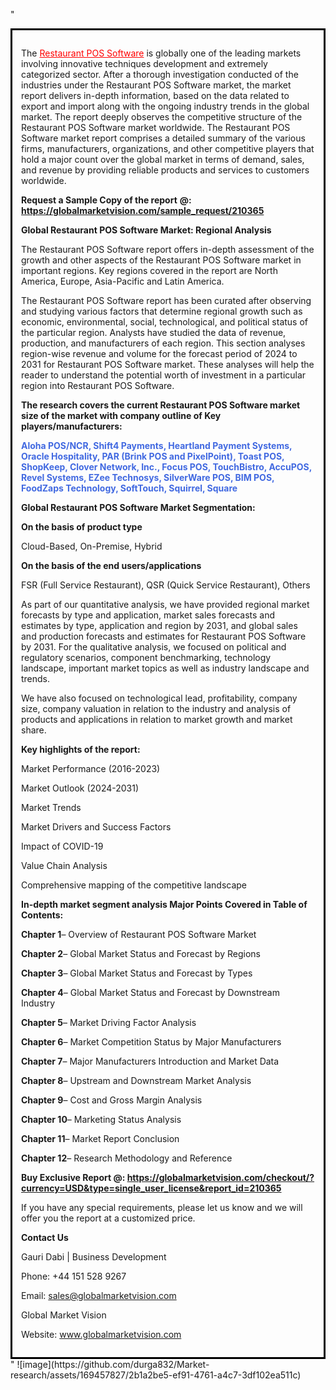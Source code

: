 "<div style='border: 3px solid black; padding: 1em;'>

The <a style='color: #ff0000;' href='https://globalmarketvision.com/reports/global-restaurant-pos-software-market/210365'>Restaurant POS Software</a> is globally one of the leading markets involving innovative techniques development and extremely categorized sector. After a thorough investigation conducted of the industries under the Restaurant POS Software market, the market report delivers in-depth information, based on the data related to export and import along with the ongoing industry trends in the global market. The report deeply observes the competitive structure of the Restaurant POS Software market worldwide. The Restaurant POS Software market report comprises a detailed summary of the various firms, manufacturers, organizations, and other competitive players that hold a major count over the global market in terms of demand, sales, and revenue by providing reliable products and services to customers worldwide.

<strong>Request a Sample Copy of the report</strong> <strong>@:</strong><strong> <a style='color: #ff0000;' href='https://globalmarketvision.com/sample_request/210365?utm_source=linkedinPulse&utm_medium=Durga&utm_campaign=Durga'><strong>https://globalmarketvision.com/sample_request/210365</strong></a></strong>

<strong>Global Restaurant POS Software Market: Regional Analysis</strong>

The Restaurant POS Software report offers in-depth assessment of the growth and other aspects of the Restaurant POS Software market in important regions. Key regions covered in the report are North America, Europe, Asia-Pacific and Latin America.

The Restaurant POS Software report has been curated after observing and studying various factors that determine regional growth such as economic, environmental, social, technological, and political status of the particular region. Analysts have studied the data of revenue, production, and manufacturers of each region. This section analyses region-wise revenue and volume for the forecast period of 2024 to 2031 for Restaurant POS Software market. These analyses will help the reader to understand the potential worth of investment in a particular region into Restaurant POS Software.

<strong>The research covers the current Restaurant POS Software market size of the market with company outline of Key players/manufacturers:</strong>

<strong style='color: #4169e1;'>Aloha POS/NCR, Shift4 Payments, Heartland Payment Systems, Oracle Hospitality, PAR (Brink POS and PixelPoint), Toast POS, ShopKeep, Clover Network, Inc., Focus POS, TouchBistro, AccuPOS, Revel Systems, EZee Technosys, SilverWare POS, BIM POS, FoodZaps Technology, SoftTouch, Squirrel, Square</strong>

<strong>Global Restaurant POS Software Market Segmentation:</strong>

<strong>On the basis of product type</strong>

Cloud-Based, On-Premise, Hybrid

<strong>On the basis of the end users/applications</strong>

FSR (Full Service Restaurant), QSR (Quick Service Restaurant), Others

As part of our quantitative analysis, we have provided regional market forecasts by type and application, market sales forecasts and estimates by type, application and region by 2031, and global sales and production forecasts and estimates for Restaurant POS Software by 2031. For the qualitative analysis, we focused on political and regulatory scenarios, component benchmarking, technology landscape, important market topics as well as industry landscape and trends.

We have also focused on technological lead, profitability, company size, company valuation in relation to the industry and analysis of products and applications in relation to market growth and market share.

<strong>Key highlights of the report: </strong>

Market Performance (2016-2023)

Market Outlook (2024-2031)

Market Trends

Market Drivers and Success Factors

Impact of COVID-19

Value Chain Analysis

Comprehensive mapping of the competitive landscape

<strong>In-depth market segment analysis Major Points Covered in Table of Contents:</strong>

<strong>Chapter 1</strong>– Overview of Restaurant POS Software Market

<strong>Chapter 2</strong>– Global Market Status and Forecast by Regions

<strong>Chapter 3</strong>– Global Market Status and Forecast by Types

<strong>Chapter 4</strong>– Global Market Status and Forecast by Downstream Industry

<strong>Chapter 5</strong>– Market Driving Factor Analysis

<strong>Chapter 6</strong>– Market Competition Status by Major Manufacturers

<strong>Chapter 7</strong>– Major Manufacturers Introduction and Market Data

<strong>Chapter 8</strong>– Upstream and Downstream Market Analysis

<strong>Chapter 9</strong>– Cost and Gross Margin Analysis

<strong>Chapter 10</strong>– Marketing Status Analysis

<strong>Chapter 11</strong>– Market Report Conclusion

<strong>Chapter 12</strong>– Research Methodology and Reference

<strong>Buy Exclusive Report @: <strong><a style='color: #ff0000;' href='https://globalmarketvision.com/checkout/?currency=USD&type=single_user_license&report_id=210365?utm_source=linkedinPulse&utm_medium=Durga&utm_campaign=Durga'>https://globalmarketvision.com/checkout/?currency=USD&type=single_user_license&report_id=210365</a></strong>
</strong>

If you have any special requirements, please let us know and we will offer you the report at a customized price.

<strong>Contact Us</strong>

Gauri Dabi | Business Development

Phone: +44 151 528 9267

Email: <a href='mailto:sales@globalmarketvision.com'>sales@globalmarketvision.com</a>

Global Market Vision

Website: <a href='http://www.globalmarketvision.com/'>www.globalmarketvision.com</a>

</div>"
![image](https://github.com/durga832/Market-research/assets/169457827/2b1a2be5-ef91-4761-a4c7-3df102ea511c)

